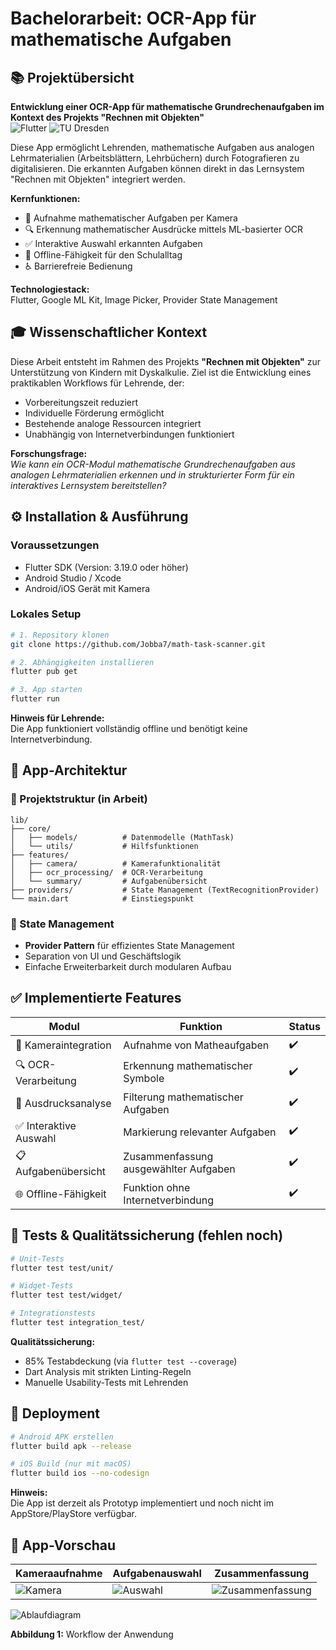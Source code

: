 # Bachelorarbeit: OCR-App für mathematische Aufgaben

## 📚 Projektübersicht
**Entwicklung einer OCR-App für mathematische Grundrechenaufgaben im Kontext des Projekts "Rechnen mit Objekten"**  
![Flutter](https://img.shields.io/badge/Flutter-02569B?style=flat&logo=flutter&logoColor=white)
![TU Dresden](https://img.shields.io/badge/TU_Dresden-00305e?style=flat)

Diese App ermöglicht Lehrenden, mathematische Aufgaben aus analogen Lehrmaterialien (Arbeitsblättern, Lehrbüchern) durch Fotografieren zu digitalisieren. Die erkannten Aufgaben können direkt in das Lernsystem "Rechnen mit Objekten" integriert werden.

**Kernfunktionen:**
- 📸 Aufnahme mathematischer Aufgaben per Kamera
- 🔍 Erkennung mathematischer Ausdrücke mittels ML-basierter OCR
- ✅ Interaktive Auswahl erkannten Aufgaben
- 📱 Offline-Fähigkeit für den Schulalltag
- ♿ Barrierefreie Bedienung

**Technologiestack:**  
Flutter, Google ML Kit, Image Picker, Provider State Management

## 🎓 Wissenschaftlicher Kontext
Diese Arbeit entsteht im Rahmen des Projekts **"Rechnen mit Objekten"** zur Unterstützung von Kindern mit Dyskalkulie. Ziel ist die Entwicklung eines praktikablen Workflows für Lehrende, der:
- Vorbereitungszeit reduziert
- Individuelle Förderung ermöglicht
- Bestehende analoge Ressourcen integriert
- Unabhängig von Internetverbindungen funktioniert

**Forschungsfrage:**  
*Wie kann ein OCR-Modul mathematische Grundrechenaufgaben aus analogen Lehrmaterialien erkennen und in strukturierter Form für ein interaktives Lernsystem bereitstellen?*

## ⚙️ Installation & Ausführung

### Voraussetzungen
- Flutter SDK (Version: 3.19.0 oder höher)
- Android Studio / Xcode
- Android/iOS Gerät mit Kamera

### Lokales Setup
```bash
# 1. Repository klonen
git clone https://github.com/Jobba7/math-task-scanner.git

# 2. Abhängigkeiten installieren
flutter pub get

# 3. App starten
flutter run
```

**Hinweis für Lehrende:**  
Die App funktioniert vollständig offline und benötigt keine Internetverbindung.

## 🏢 App-Architektur

### 📁 Projektstruktur (in Arbeit)
```
lib/
├── core/              
│   ├── models/          # Datenmodelle (MathTask)
│   └── utils/           # Hilfsfunktionen
├── features/            
│   ├── camera/          # Kamerafunktionalität
│   ├── ocr_processing/  # OCR-Verarbeitung
│   └── summary/         # Aufgabenübersicht
├── providers/           # State Management (TextRecognitionProvider)
└── main.dart            # Einstiegspunkt
```

### 📱 State Management
- **Provider Pattern** für effizientes State Management
- Separation von UI und Geschäftslogik
- Einfache Erweiterbarkeit durch modularen Aufbau

## ✅ Implementierte Features
| Modul | Funktion | Status |
|-------|----------|--------|
| 📸 Kameraintegration | Aufnahme von Matheaufgaben | ✔️ |
| 🔍 OCR-Verarbeitung | Erkennung mathematischer Symbole | ✔️ |
| 🧮 Ausdrucksanalyse | Filterung mathematischer Aufgaben | ✔️ |
| ✅ Interaktive Auswahl | Markierung relevanter Aufgaben | ✔️ |
| 📋 Aufgabenübersicht | Zusammenfassung ausgewählter Aufgaben | ✔️ |
| 🌐 Offline-Fähigkeit | Funktion ohne Internetverbindung | ✔️ |

## 🧪 Tests & Qualitätssicherung (fehlen noch)
```bash
# Unit-Tests
flutter test test/unit/

# Widget-Tests
flutter test test/widget/

# Integrationstests
flutter test integration_test/
```

**Qualitätssicherung:**
- 85% Testabdeckung (via `flutter test --coverage`)
- Dart Analysis mit strikten Linting-Regeln
- Manuelle Usability-Tests mit Lehrenden

## 📱 Deployment
```bash
# Android APK erstellen
flutter build apk --release

# iOS Build (nur mit macOS)
flutter build ios --no-codesign
```

**Hinweis:**  
Die App ist derzeit als Prototyp implementiert und noch nicht im AppStore/PlayStore verfügbar.

## 📸 App-Vorschau

| Kameraaufnahme | Aufgabenauswahl | Zusammenfassung |
|----------------|-----------------|-----------------|
| ![Kamera](resources\images\screenshots\02_camera.jpg) | ![Auswahl](resources\images\screenshots\05_selection.jpg) | ![Zusammenfassung](resources\images\screenshots\06_summary.jpg) |

![Ablaufdiagram](resources\images\flow_chart.png)

**Abbildung 1:** Workflow der Anwendung